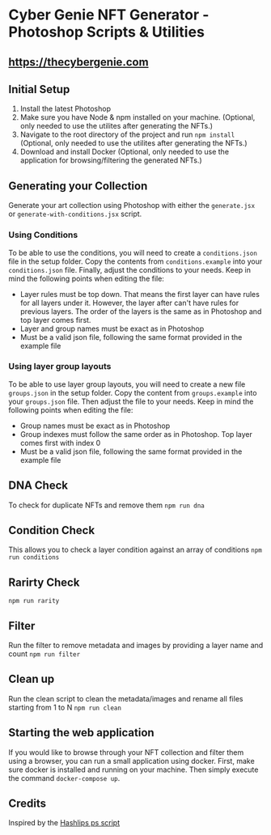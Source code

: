 # Cyber Genie NFT Generator - Photoshop Scripts & Utilities

## https://thecybergenie.com

## Initial Setup
1. Install the latest Photoshop
1. Make sure you have Node & npm installed on your machine. (Optional, only needed to use the utilites after generating the NFTs.)
2. Navigate to the root directory of the project and run `npm install` (Optional, only needed to use the utilites after generating the NFTs.)
3. Download and install Docker (Optional, only needed to use the application for browsing/filtering the generated NFTs.)

## Generating your Collection
Generate your art collection using Photoshop with either the `generate.jsx` or `generate-with-conditions.jsx` script.

### Using Conditions
To be able to use the conditions, you will need to create a `conditions.json` file in the setup folder. Copy the contents from `conditions.example` into your `conditions.json` file. 
Finally, adjust the conditions to your needs. Keep in mind the following points when editing the file: 
- Layer rules must be top down. That means the first layer can have rules for all layers under it. However, the layer after can't have rules for previous layers. The order of the layers is the same as in Photoshop and top layer comes first.
- Layer and group names must be exact as in Photoshop
- Must be a valid json file, following the same format provided in the example file

### Using layer group layouts
To be able to use layer group layouts, you will need to create a new file `groups.json` in the setup folder. Copy the content from `groups.example` into your `groups.json` file. Then adjust the file to your needs. Keep in mind the following points when editing the file:
- Group names must be exact as in Photoshop
- Group indexes must follow the same order as in Photoshop. Top layer comes first with index 0
- Must be a valid json file, following the same format provided in the example file

## DNA Check
To check for duplicate NFTs and remove them
`npm run dna`

## Condition Check
This allows you to check a layer condition against an array of conditions
`npm run conditions`

## Rarirty Check
`npm run rarity`

## Filter
Run the filter to remove metadata and images by providing a layer name and count
`npm run filter`

## Clean up
Run the clean script to clean the metadata/images and rename all files starting from 1 to N
`npm run clean`

## Starting the web application
If you would like to browse through your NFT collection and filter them using a browser, you can run a small application using docker. First, make sure docker is installed and running on your machine. Then simply execute the command `docker-compose up`.

## Credits
Inspired by the [Hashlips ps script](https://github.com/HashLips/hashlips_art_engine_ps_script)